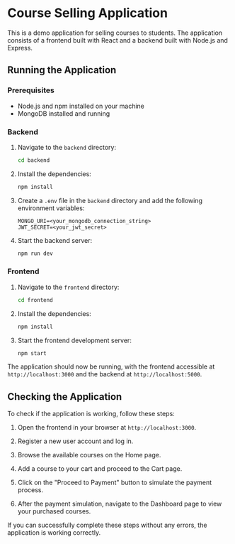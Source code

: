 # Course Selling Application

This is a demo application for selling courses to students. The application consists of a frontend built with React and a backend built with Node.js and Express.

## Running the Application

### Prerequisites

- Node.js and npm installed on your machine
- MongoDB installed and running

### Backend

1. Navigate to the `backend` directory:
   ```bash
   cd backend
   ```

2. Install the dependencies:
   ```bash
   npm install
   ```

3. Create a `.env` file in the `backend` directory and add the following environment variables:
   ```
   MONGO_URI=<your_mongodb_connection_string>
   JWT_SECRET=<your_jwt_secret>
   ```

4. Start the backend server:
   ```bash
   npm run dev
   ```

### Frontend

1. Navigate to the `frontend` directory:
   ```bash
   cd frontend
   ```

2. Install the dependencies:
   ```bash
   npm install
   ```

3. Start the frontend development server:
   ```bash
   npm start
   ```

The application should now be running, with the frontend accessible at `http://localhost:3000` and the backend at `http://localhost:5000`.

## Checking the Application

To check if the application is working, follow these steps:

1. Open the frontend in your browser at `http://localhost:3000`.

2. Register a new user account and log in.

3. Browse the available courses on the Home page.

4. Add a course to your cart and proceed to the Cart page.

5. Click on the "Proceed to Payment" button to simulate the payment process.

6. After the payment simulation, navigate to the Dashboard page to view your purchased courses.

If you can successfully complete these steps without any errors, the application is working correctly.
